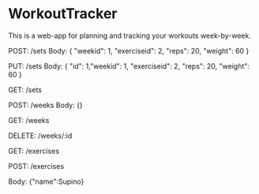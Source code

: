 # WorkoutTracker

This is a web-app for planning and tracking your workouts week-by-week.

POST: /sets
Body: { "weekid": 1, "exerciseid": 2, "reps": 20, "weight": 60 }

PUT: /sets
Body: { "id": 1,"weekid": 1, "exerciseid": 2, "reps": 20, "weight": 60 }

GET: /sets

POST: /weeks
Body: {}

GET: /weeks

DELETE: /weeks/:id

GET: /exercises

POST: /exercises

Body: {"name":Supino}
